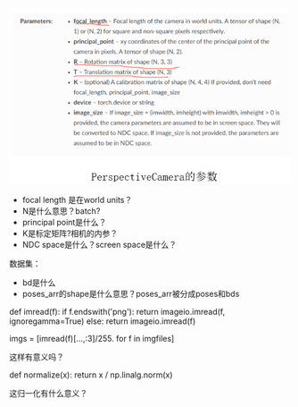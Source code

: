 ![图 1](../images/37d2b1e16366c723f6c06a57747980ef0d5f839a22cb4f5a0bbbcc5ab5f2cb56.png)  

- focal length 是在world units？
- N是什么意思？batch?
- principal point是什么？
- K是标定矩阵?相机的内参？
- NDC space是什么？screen space是什么？

数据集：
- bd是什么
- poses_arr的shape是什么意思？poses_arr被分成poses和bds



def imread(f):
    if f.endswith('png'):
        return imageio.imread(f, ignoregamma=True)
    else:
        return imageio.imread(f)

imgs = [imread(f)[...,:3]/255. for f in imgfiles]

这样有意义吗？


def normalize(x):
    return x / np.linalg.norm(x)

这归一化有什么意义？




